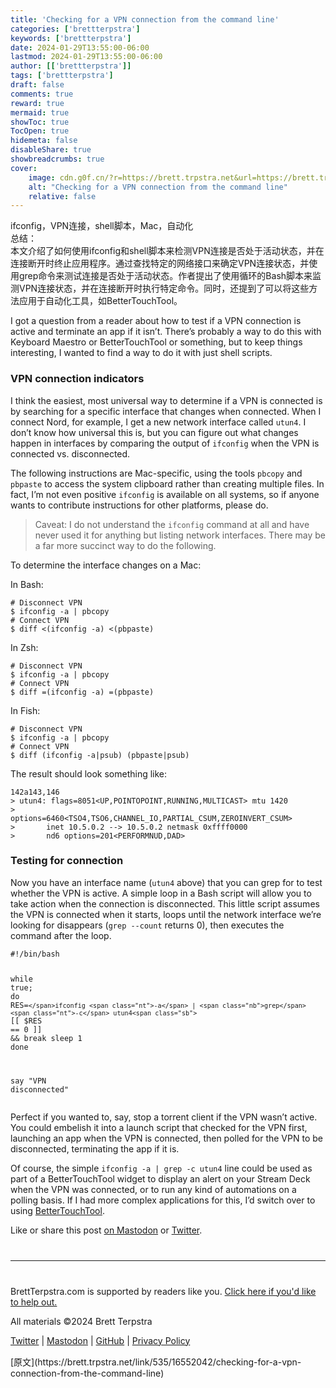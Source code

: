 ```yaml
---
title: 'Checking for a VPN connection from the command line'
categories: ['brettterpstra']
keywords: ['brettterpstra']
date: 2024-01-29T13:55:00-06:00
lastmod: 2024-01-29T13:55:00-06:00
author: [['brettterpstra']]
tags: ['brettterpstra']
draft: false 
comments: true
reward: true 
mermaid: true 
showToc: true 
TocOpen: true 
hidemeta: false 
disableShare: true 
showbreadcrumbs: true 
cover:
    image: cdn.g0f.cn/?r=https://brett.trpstra.net&url=https://brett.trpstra.net/link/535/16552042.gif
    alt: "Checking for a VPN connection from the command line"
    relative: false
---
```


<div>

<div> ifconfig，VPN连接，shell脚本，Mac，自动化<br/>
总结：<br/>
本文介绍了如何使用ifconfig和shell脚本来检测VPN连接是否处于活动状态，并在连接断开时终止应用程序。通过查找特定的网络接口来确定VPN连接状态，并使用grep命令来测试连接是否处于活动状态。作者提出了使用循环的Bash脚本来监测VPN连接状态，并在连接断开时执行特定命令。同时，还提到了可以将这些方法应用于自动化工具，如BetterTouchTool。 <div>
<p>I got a question from a reader about how to test if a VPN connection is active and terminate an app if it isn’t. There’s probably a way to do this with Keyboard Maestro or BetterTouchTool or something, but to keep things interesting, I wanted to find a way to do it with just shell scripts.</p>
<h3 id="vpn-connection-indicators">VPN connection indicators</h3>
<p>I think the easiest, most universal way to determine if a VPN is connected is by searching for a specific interface that changes when connected. When I connect Nord, for example, I get a new network interface called <code class="language-plaintext highlighter-rouge">utun4</code>. I don’t know how universal this is, but you can figure out what changes happen in interfaces by comparing the output of <code class="language-plaintext highlighter-rouge">ifconfig</code> when the VPN is connected vs. disconnected.</p>
<p>The following instructions are Mac-specific, using the tools <code class="language-plaintext highlighter-rouge">pbcopy</code> and <code class="language-plaintext highlighter-rouge">pbpaste</code> to access the system clipboard rather than creating multiple files. In fact, I’m not even positive <code class="language-plaintext highlighter-rouge">ifconfig</code> is available on all systems, so if anyone wants to contribute instructions for other platforms, please do.</p>
<blockquote class="warn">
<p>Caveat: I do not understand the <code class="language-plaintext highlighter-rouge">ifconfig</code> command at all and have never used it for anything but listing network interfaces. There may be a far more succinct way to do the following.</p>
</blockquote>
<p>To determine the interface changes on a Mac:</p>
<p>In Bash:</p>
<div class="language-bash highlighter-rouge"><div class="highlight"><pre class="highlight fixed"><code><span class="c"># Disconnect VPN</span>
<span class="nv">$ </span>ifconfig <span class="nt">-a</span> | pbcopy
<span class="c"># Connect VPN</span>
<span class="nv">$ </span>diff &lt;<span class="o">(</span>ifconfig <span class="nt">-a</span><span class="o">)</span> &lt;<span class="o">(</span>pbpaste<span class="o">)</span></code></pre></div></div>
<p>In Zsh:</p>
<div class="language-zsh highlighter-rouge"><div class="highlight"><pre class="highlight fixed"><code><span class="c"># Disconnect VPN</span>
<span class="nv">$ </span>ifconfig <span class="nt">-a</span> | pbcopy
<span class="c"># Connect VPN</span>
<span class="nv">$ </span>diff <span class="o">=(</span>ifconfig <span class="nt">-a</span><span class="o">)</span> <span class="o">=(</span>pbpaste<span class="o">)</span></code></pre></div></div>
<p>In Fish:</p>
<pre><code class="language-fish"># Disconnect VPN
$ ifconfig -a | pbcopy
# Connect VPN
$ diff (ifconfig -a|psub) (pbpaste|psub)
</code></pre>
<p>The result should look something like:</p>
<div class="language-console highlighter-rouge"><div class="highlight"><pre class="highlight fixed"><code><span class="go">142a143,146
</span><span class="gp">&gt;</span><span class="w"> </span>utun4: <span class="nv">flags</span><span class="o">=</span>8051&lt;UP,POINTOPOINT,RUNNING,MULTICAST&gt; mtu 1420
<span class="gp">&gt;</span><span class="w">       </span><span class="nv">options</span><span class="o">=</span>6460&lt;TSO4,TSO6,CHANNEL_IO,PARTIAL_CSUM,ZEROINVERT_CSUM&gt;
<span class="gp">&gt;</span><span class="w">       </span>inet 10.5.0.2 <span class="nt">--</span><span class="o">&gt;</span> 10.5.0.2 netmask 0xffff0000
<span class="gp">&gt;</span><span class="w">       </span>nd6 <span class="nv">options</span><span class="o">=</span>201&lt;PERFORMNUD,DAD&gt;</code></pre></div></div>
<h3 id="testing-for-connection">Testing for connection</h3>
<p>Now you have an interface name (<code class="language-plaintext highlighter-rouge">utun4</code> above) that you can grep for to test whether the VPN is active. A simple loop in a Bash script will allow you to take action when the connection is disconnected. This little script assumes the VPN is connected when it starts, loops until the network interface we’re looking for disappears (<code class="language-plaintext highlighter-rouge">grep --count</code> returns 0), then executes the command after the loop.</p>
<div class="language-bash highlighter-rouge"><div class="highlight"><pre class="highlight fixed"><code><span class="c">#!/bin/bash</span>

<span class="k">while </span><span class="nb">true</span><span class="p">;</span> <span class="k">do
  </span><span class="nv">RES</span><span class="o">=</span><span class="sb">`</span>ifconfig <span class="nt">-a</span> | <span class="nb">grep</span> <span class="nt">-c</span> utun4<span class="sb">`</span>
  <span class="o">[[</span> <span class="nv">$RES</span> <span class="o">==</span> 0 <span class="o">]]</span> <span class="o">&amp;&amp;</span> <span class="nb">break
  sleep </span>1
<span class="k">done

</span>say <span class="s2">"VPN disconnected"</span></code></pre></div></div>
<p>Perfect if you wanted to, say, stop a torrent client if the VPN wasn’t active. You could embelish it into a launch script that checked for the VPN first, launching an app when the VPN is connected, then polled for the VPN to be disconnected, terminating the app if it is.</p>
<p>Of course, the simple <code class="language-plaintext highlighter-rouge">ifconfig -a | grep -c utun4</code> line could be used as part of a BetterTouchTool widget to display an alert on your Stream Deck when the VPN was connected, or to run any kind of automations on a polling basis. If I had more complex applications for this, I’d switch over to using <a href="https://folivora.ai/" title="BetterTouchTool">BetterTouchTool</a>.</p>
<p>Like or share this post <a href="https://nojack.easydns.ca/users/ttscoff/statuses/111841049707062712" target="_blank" title="This post on Mastodon">on Mastodon</a> or <a class="twitter" href="https://twitter.com/intent/tweet?original_referer=https%3A%2F%2Fbrettterpstra.com%2F2024%2F01%2F29%2Fchecking-for-a-vpn-connection-from-the-command-line%2F&amp;text=Checking+for+a+VPN+connection+from+the+command+line&amp;url=https%3A%2F%2Fbrettterpstra.com%2F2024%2F01%2F29%2Fchecking-for-a-vpn-connection-from-the-command-line%2F&amp;via=ttscoff" rel="nofollow" target="_blank" title="Tweet this post">Twitter</a>.</p>
<hr style="margin: 40px 0;"/>
<p>BrettTerpstra.com is supported by readers like you. <a href="https://brettterpstra.com/support/">Click here if you'd like to help out.</a></p>
<p class="copyright">All materials ©2024 Brett Terpstra</p>
<p><a href="https://twitter.com/ttscoff" rel="me">Twitter</a> | <a href="https://nojack.easydns.ca/@ttscoff" rel="me">Mastodon</a> | <a href="https://github.com/ttscoff">GitHub</a> | <a href="https://brettterpstra.com/legal/privacy.html">Privacy Policy</a></p><img height="1" src="cdn.g0f.cn/?r=https://brett.trpstra.net&url=https://brett.trpstra.net/link/535/16552042.gif" width="1"/>
</div></div>
</div>

<div>
[原文](https://brett.trpstra.net/link/535/16552042/checking-for-a-vpn-connection-from-the-command-line)
</div>

